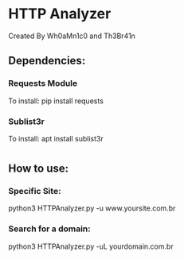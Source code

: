 # HTTP Analyzer

Created By Wh0aMn1c0 and Th3Br41n

<h2>Dependencies:</h2>

<h3>Requests Module</h3>
To install: pip install requests

<h3>Sublist3r</h3>
To install: apt install sublist3r

<h1></h1>

<h2>How to use:</h2>

<h3>Specific Site: </h3>
python3 HTTPAnalyzer.py -u www.yoursite.com.br


<h3>Search for a domain: </h3>
python3 HTTPAnalyzer.py -uL yourdomain.com.br